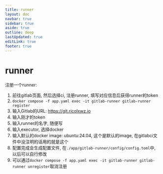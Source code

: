 ```yaml
---
title: runner
layout: doc
navbar: true
sidebar: true
aside: true
outline: deep
lastUpdated: true
editLink: true
footer: true
---
```


# runner

注册一个runner: 

1. 前往gitlab页面, 然后选择ci, 注册runner, 填写对应信息后获得runner的token
2. `docker compose -f app.yaml exec -it gitlab-runner gitlab-runner register`
3. 输入Gitlab的URL: https://git.ricolxwz.io
4. 输入刚才的token
5. 输入runner的名字, 随便写
6. 输入executor, 选择docker
7. 输入默认的docker image: ubuntu:24.04, 这个是默认的image, 在gitlabci文件中没注明的话用的就是这个
8. 配置完成会生成配置文件, 在`./app/gitlab-runner/config/config.toml`中, 以后可以自行修改
9. 可以通过`docker compose -f app.yaml exec -it gitlab-runner gitlab-runner unregister`取消注册
